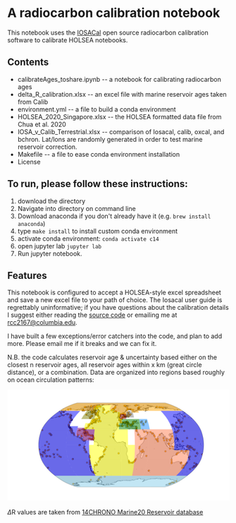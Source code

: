 # A radiocarbon calibration notebook

This notebook uses the [IOSACal](https://iosacal.readthedocs.io/en/latest/index.html) open source radiocarbon calibration software to calibrate HOLSEA notebooks. 

## Contents
* calibrateAges_toshare.ipynb -- a notebook for calibrating radiocarbon ages
* delta_R_calibration.xlsx -- an excel file with marine reservoir ages taken from Calib
* environment.yml -- a file to build a conda environment
* HOLSEA_2020_Singapore.xlsx -- the HOLSEA formatted data file from Chua et al. 2020
* IOSA_v_Calib_Terrestrial.xlsx -- comparison of Iosacal, calib, oxcal, and bchron.  Lat/lons are randomly generated in order to test marine reservoir correction.
* Makefile -- a file to ease conda environment installation
* License 

## To run, please follow these instructions:

1. download the directory
2. Navigate into directory on command line
3. Download anaconda if you don't already have it (e.g. ```brew install anaconda```)
4. type ```make install``` to install custom conda environment 
5. activate conda environment: ```conda activate c14```
6. open jupyter lab ```jupyter lab```
7. Run jupyter notebook.

## Features

This notebook is configured to accept a HOLSEA-style excel spreadsheet and save a new excel file to your path of choice.  The Iosacal user guide is regrettably uninformative; if you have questions about the calibration details I suggest either reading the [source code](https://codeberg.org/steko/iosacal/src/branch/main) or emailing me at <rcc2167@columbia.edu>.

I have built a few exceptions/error catchers into the code, and plan to add more.  Please email me if it breaks and we can fix it. 

N.B. the code calculates reservoir age & uncertainty based either on the closest n reservoir ages, all reservoir ages within x km (great circle distance), or a combination.  Data are organized into regions based roughly on ocean circulation patterns: 

![regionboxpic](./pictures/regionboxes.png)

$\Delta$R values are taken from [14CHRONO Marine20 Reservoir database](http://calib.org/marine/) 



